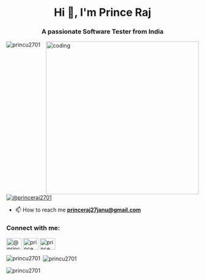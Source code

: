 <h1 align="center">Hi 👋, I'm Prince Raj</h1>
<h3 align="center">A passionate Software Tester from India</h3>

<img align="right" alt="coding" width="400" src="https://user-images.githubusercontent.com/55389276/140866485-8fb1c876-9a8f-4d6a-98dc-08c4981eaf70.gif">

<p align="left"> <img src="https://komarev.com/ghpvc/?username=princu2701&label=Profile%20views&color=0e75b6&style=flat" alt="princu2701" /> </p>

<p align="left"> <a href="https://twitter.com/@princeraj2701" target="blank"><img src="https://img.shields.io/twitter/follow/@princeraj2701?logo=twitter&style=for-the-badge" alt="@princeraj2701" /></a> </p>

- 📫 How to reach me **princeraj27janu@gmail.com**

<h3 align="left">Connect with me:</h3>
<p align="left">
<a href="https://twitter.com/@princeraj2701" target="blank"><img align="center" src="https://raw.githubusercontent.com/rahuldkjain/github-profile-readme-generator/master/src/images/icons/Social/twitter.svg" alt="@princeraj2701" height="30" width="40" /></a>
<a href="https://linkedin.com/in/prince raj" target="blank"><img align="center" src="https://raw.githubusercontent.com/rahuldkjain/github-profile-readme-generator/master/src/images/icons/Social/linked-in-alt.svg" alt="prince raj" height="30" width="40" /></a>
<a href="https://fb.com/prince raj" target="blank"><img align="center" src="https://raw.githubusercontent.com/rahuldkjain/github-profile-readme-generator/master/src/images/icons/Social/facebook.svg" alt="prince raj" height="30" width="40" /></a>
</p>

<p><img align="left" src="https://github-readme-stats.vercel.app/api/top-langs?username=princu2701&show_icons=true&locale=en&layout=compact" alt="princu2701" /></p>

<p>&nbsp;<img align="center" src="https://github-readme-stats.vercel.app/api?username=princu2701&show_icons=true&locale=en" alt="princu2701" /></p>

<p><img align="center" src="https://github-readme-streak-stats.herokuapp.com/?user=princu2701&" alt="princu2701" /></p>

